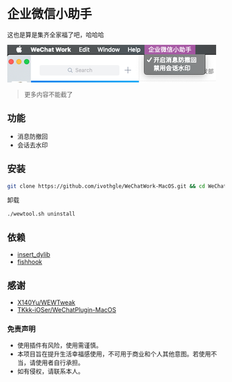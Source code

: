 # 企业微信小助手

这也是算是集齐全家福了吧，哈哈哈

![企业微信小助手.png](Screenshots/wewplugin.png)

> 更多内容不能截了



## 功能

* 消息防撤回
* 会话去水印



## 安装

```bash
git clone https://github.com/ivothgle/WeChatWork-MacOS.git && cd WeChatWork-MacOS && ./wewtool.sh install
```

卸载

```bash
./wewtool.sh uninstall
```



## 依赖

* [insert_dylib](https://github.com/Tyilo/insert_dylib)
* [fishhook](https://github.com/facebook/fishhook)



## 感谢

* [X140Yu/WEWTweak](https://github.com/X140Yu/WEWTweak)
* [TKkk-iOSer/WeChatPlugin-MacOS](https://github.com/TKkk-iOSer/WeChatPlugin-MacOS)



### 免责声明

* 使用插件有风险，使用需谨慎。
* 本项目旨在提升生活幸福感使用，不可用于商业和个人其他意图。若使用不当，请使用者自行承担。
* 如有侵权，请联系本人。


